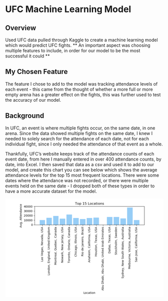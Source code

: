 # UFC Machine Learning Model 

## Overview
Used UFC data pulled through Kaggle to create a machine learning model which would predict UFC fights.
** An important aspect was choosing multiple features to include, in order for our model to be the most successful it could ** 

## My Chosen Feature
The feature I chose to add to the model was tracking attendance levels of each event - this came from the thought of whether a more full or more empty arena has a greater effect on the fights, this was further used to test the accuracy of our model.

## Background
In UFC, an event is where multiple fights occur, on the same date, in one arena. Since the data showed multiple fights on the same date, I knew I needed to solely search for the attendance of each date, not for each individual fight, since I only needed the attendance of that event as a whole.

Thankfully, UFC’s website keeps track of the attendance counts of each event date, from here I manually entered in over 400 attendance counts, by date, into Excel.
I then saved that data as a csv and used it to add to our model, and create this chart you can see below which shows the average attendance levels for the top 15 most frequent locations. There were some dates where the attendance was not recorded, or there were multiple events held on the same date - I dropped both of these types in order to have a more accurate dataset for the model.

![feature_pic.png](feature_pic.png)
